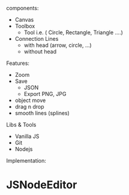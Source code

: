 components:
- Canvas
- Toolbox
  - Tool i.e. ( Circle, Rectangle, Triangle ....)
- Connection Lines 
  - with head (arrow, circle, ...)
  - without head


Features:
- Zoom
- Save
  * JSON 
  * Export PNG, JPG
- object move
- drag n drop
- smooth lines (splines)


Libs & Tools
- Vanilla JS
- Git
- Nodejs

Implementation:
# JSNodeEditor 



